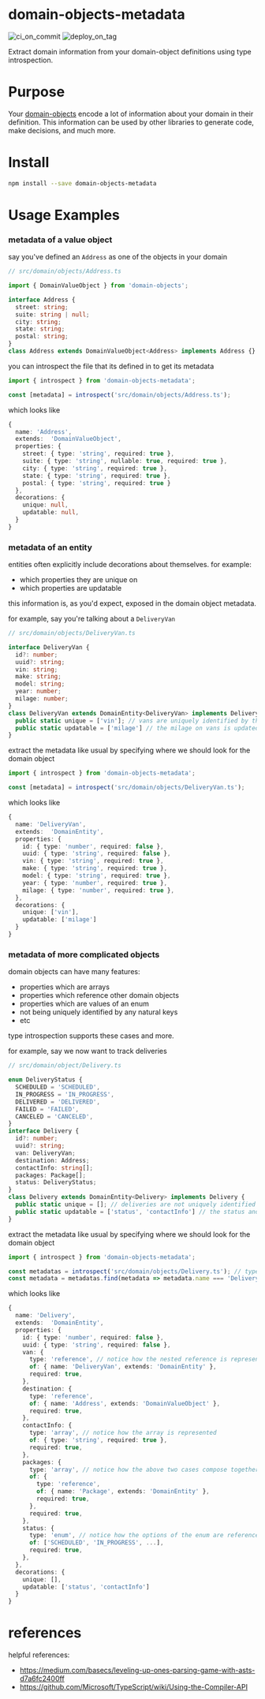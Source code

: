 # domain-objects-metadata

![ci_on_commit](https://github.com/uladkasach/domain-objects-metadata/workflows/ci_on_commit/badge.svg)
![deploy_on_tag](https://github.com/uladkasach/domain-objects-metadata/workflows/deploy_on_tag/badge.svg)

Extract domain information from your domain-object definitions using type introspection.

# Purpose

Your [domain-objects](https://github.com/uladkasach/domain-objects) encode a lot of information about your domain in their definition. This information can be used by other libraries to generate code, make decisions, and much more.

# Install

```sh
npm install --save domain-objects-metadata
```

# Usage Examples

### metadata of a value object

say you've defined an `Address` as one of the objects in your domain

```ts
// src/domain/objects/Address.ts

import { DomainValueObject } from 'domain-objects';

interface Address {
  street: string;
  suite: string | null;
  city: string;
  state: string;
  postal: string;
}
class Address extends DomainValueObject<Address> implements Address {}
```

you can introspect the file that its defined in to get its metadata

```ts
import { introspect } from 'domain-objects-metadata';

const [metadata] = introspect('src/domain/objects/Address.ts');
```

which looks like

```ts
{
  name: 'Address',
  extends:  'DomainValueObject',
  properties: {
    street: { type: 'string', required: true },
    suite: { type: 'string', nullable: true, required: true },
    city: { type: 'string', required: true },
    state: { type: 'string', required: true },
    postal: { type: 'string', required: true }
  },
  decorations: {
    unique: null,
    updatable: null,
  }
}
```

### metadata of an entity

entities often explicitly include decorations about themselves. for example:
- which properties they are unique on
- which properties are updatable

this information is, as you'd expect, exposed in the domain object metadata.

for example, say you're talking about a `DeliveryVan`

```ts
// src/domain/objects/DeliveryVan.ts

interface DeliveryVan {
  id?: number;
  uuid?: string;
  vin: string;
  make: string;
  model: string;
  year: number;
  milage: number;
}
class DeliveryVan extends DomainEntity<DeliveryVan> implements DeliveryVan {
  public static unique = ['vin']; // vans are uniquely identified by their vin
  public static updatable = ['milage'] // the milage on vans is updated at the end of each delivery day
}
```

extract the metadata like usual by specifying where we should look for the domain object

```ts
import { introspect } from 'domain-objects-metadata';

const [metadata] = introspect('src/domain/objects/DeliveryVan.ts');
```

which looks like

```ts
{
  name: 'DeliveryVan',
  extends:  'DomainEntity',
  properties: {
    id: { type: 'number', required: false },
    uuid: { type: 'string', required: false },
    vin: { type: 'string', required: true },
    make: { type: 'string', required: true },
    model: { type: 'string', required: true },
    year: { type: 'number', required: true },
    milage: { type: 'number', required: true },
  },
  decorations: {
    unique: ['vin'],
    updatable: ['milage']
  }
}
```

### metadata of more complicated objects

domain objects can have many features:
- properties which are arrays
- properties which reference other domain objects
- properties which are values of an enum
- not being uniquely identified by any natural keys
- etc

type introspection supports these cases and more.

for example, say we now want to track deliveries

```ts
// src/domain/object/Delivery.ts

enum DeliveryStatus {
  SCHEDULED = 'SCHEDULED',
  IN_PROGRESS = 'IN_PROGRESS',
  DELIVERED = 'DELIVERED',
  FAILED = 'FAILED',
  CANCELED = 'CANCELED',
}
interface Delivery {
  id?: number;
  uuid?: string;
  van: DeliveryVan;
  destination: Address;
  contactInfo: string[];
  packages: Package[];
  status: DeliveryStatus;
}
class Delivery extends DomainEntity<Delivery> implements Delivery {
  public static unique = []; // deliveries are not uniquely identified by any of their natural keys
  public static updatable = ['status', 'contactInfo'] // the status and contactInfo of a delivery are updatable
}
```

extract the metadata like usual by specifying where we should look for the domain object

```ts
import { introspect } from 'domain-objects-metadata';

const metadatas = introspect('src/domain/objects/Delivery.ts'); // type introspection will look at all of the domain objects in or imported by the file
const metadata = metadatas.find(metadata => metadata.name === 'Delivery'); // therefore we have to filter down which one we're interested in
```

which looks like

```ts
{
  name: 'Delivery',
  extends:  'DomainEntity',
  properties: {
    id: { type: 'number', required: false },
    uuid: { type: 'string', required: false },
    van: {
      type: 'reference', // notice how the nested reference is represented
      of: { name: 'DeliveryVan', extends: 'DomainEntity' },
      required: true,
    },
    destination: {
      type: 'reference',
      of: { name: 'Address', extends: 'DomainValueObject' },
      required: true,
    },
    contactInfo: {
      type: 'array', // notice how the array is represented
      of: { type: 'string', required: true },
      required: true,
    },
    packages: {
      type: 'array', // notice how the above two cases compose together; array of references
      of: {
        type: 'reference',
        of: { name: 'Package', extends: 'DomainEntity' },
        required: true,
      },
      required: true,
    },
    status: {
      type: 'enum', // notice how the options of the enum are referenced
      of: ['SCHEDULED', 'IN_PROGRESS', ...],
      required: true,
    },
  },
  decorations: {
    unique: [],
    updatable: ['status', 'contactInfo']
  }
}
```

# references

helpful references:
- https://medium.com/basecs/leveling-up-ones-parsing-game-with-asts-d7a6fc2400ff
- https://github.com/Microsoft/TypeScript/wiki/Using-the-Compiler-API
